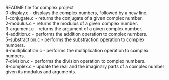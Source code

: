 README file for complex project</br>
0-display.c - displays the complex numbers, followed by a new line.</br>
1-conjugate.c - returns the conjugate of a given complex number.</br>
2-modulus.c - returns the modulus of a given complex number.</br>
3-argument.c - returns the argument of a given complex number.</br>
4-addition.c - performs the addition operation to complex numbers.</br>
5-substraction.c - performs the substraction operation to complex numbers.</br>
6-multiplication.c - performs the multiplication operation to complex numbers.</br>
7-division.c - performs the division operation to complex numbers.</br>
8-complex.c - update the real and the imaginary parts of a complex number given its modulus and arguments.</br>
